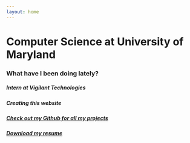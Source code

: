 ```yaml
---
layout: home
---
```

# Computer Science at University of Maryland

### What have I been doing lately?

##### Intern at Vigilant Technologies 

##### Creating this website

##### [Check out my Github for all my projects](https://github.com/MarioJayakumar)

##### [Download my resume](https://mariojayakumar.com/assets/August2017Resume.docx)

